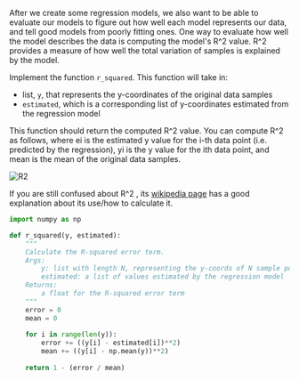 After we create some regression models, we also want to be able to evaluate our models to figure out how well each model represents our data, and tell good models from poorly fitting ones. One way to evaluate how well the model describes the data is computing the model's R^2 value. R^2 provides a measure of how well the total variation of samples is explained by the model.

Implement the function ```r_squared```. This function will take in:

* list, ```y```, that represents the y-coordinates of the original data samples
* ```estimated```, which is a corresponding list of y-coordinates estimated from the regression model

This function should return the computed R^2 value. You can compute R^2 as follows, where ei is the estimated y value for the i-th data point (i.e. predicted by the regression), yi is the y value for the ith data point, and mean is the mean of the original data samples.

![R2](https://d37djvu3ytnwxt.cloudfront.net/assets/courseware/v1/83df4c1c72ef01bd64e3ff4af2d2f60c/asset-v1:MITx+6.00.2x_6+3T2016+type@asset+block/r2.PNG)

If you are still confused about R^2 , its [wikipedia page](https://en.wikipedia.org/wiki/Coefficient_of_determination) has a good explanation about its use/how to calculate it.
```py
import numpy as np

def r_squared(y, estimated):
    """
    Calculate the R-squared error term.
    Args:
        y: list with length N, representing the y-coords of N sample points
        estimated: a list of values estimated by the regression model
    Returns:
        a float for the R-squared error term
    """
    error = 0
    mean = 0
    
    for i in range(len(y)):
        error += ((y[i] - estimated[i])**2)
        mean += ((y[i] - np.mean(y))**2)
        
    return 1 - (error / mean)
```
